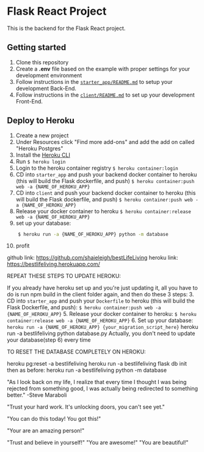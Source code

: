 # Flask React Project

This is the backend for the Flask React project.

## Getting started

1. Clone this repository
2. Create a **.env** file based on the example with proper settings for your development environment
3. Follow instructions in the [`starter_app/README.md`](./starter_app/README.md) to setup your development Back-End.
4. Follow instructions in the [`client/README.md`](./client/README.md) to set up your development Front-End.

## Deploy to Heroku

1. Create a new project
2. Under Resources click "Find more add-ons" and add the add on called "Heroku Postgres"
3. Install the [Heroku CLI](https://devcenter.heroku.com/articles/heroku-command-line)
4. Run `$ heroku login`
5. Login to the heroku container registry `$ heroku container:login`
6. CD into `starter_app` and push your backend docker container to heroku (this will build the Flask dockerfile, and push) `$ heroku container:push web -a {NAME_OF_HEROKU_APP}`
7. CD into `client` and push your backend docker container to heroku (this will build the Flask dockerfile, and push)      `$ heroku container:push web -a {NAME_OF_HEROKU_APP}`
8. Release your docker container to heroku `$ heroku container:release web -a {NAME_OF_HEROKU_APP}`
9. set up your database:
```bash
    $ heroku run -a {NAME_OF_HEROKU_APP} python -m database
```
10. profit

github link:
https://github.com/shaieleigh/bestLifeLiving
heroku link:
https://bestlifeliving.herokuapp.com/


REPEAT THESE STEPS TO UPDATE HEROKU:

If you already have heroku set up and you're just updating it, all you have to do
 is run npm build in the client folder again, and then do these 3 steps:
3. CD into `starter_app` and push your `Dockerfile` to heroku
(this will build the Flask Dockerfile, and push):
`$ heroku container:push web -a {NAME_OF_HEROKU_APP}`
5. Release your docker container to heroku:
 `$ heroku container:release web -a {NAME_OF_HEROKU_APP}`
6. Set up your database:
 `heroku run -a {NAME_OF_HEROKU_APP} {your_migration_script_here}`
 heroku run -a bestlifeliving python database.py
Actually, you don't need to update your database(step 6) every time

TO RESET THE DATABASE COMPLETELY ON HEROKU:

heroku pg:reset -a bestlifeliving
heroku run -a bestlifeliving flask db init
then as before:
heroku run -a bestlifeliving python -m database

"As I look back on my life, I realize that
every time I thought I was being rejected from
something good, I was actually being redirected to
something better." -Steve Maraboli

"Trust your hard work. It's unlocking doors, you can't see yet."

"You can do this today! You got this!"

"Your are an amazing person!"

"Trust and believe in yourself!"
"You are awesome!"
"You are beautiful!"

